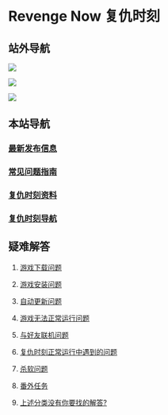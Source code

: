 # Revenge Now 复仇时刻

## 站外导航
[![](https://gitee.com/Zero_Fanker/Revenge-Now-Wiki/raw/master/LOGO_Tieba.jpg)](https://tieba.baidu.com/f?kw=%E5%A4%8D%E4%BB%87%E6%97%B6%E5%88%BB&ie=utf-8)

[![](https://gitee.com/Zero_Fanker/Revenge-Now-Wiki/raw/master/LOGO_Bilibili.jpg)](https://space.bilibili.com/25328668)

[![](https://gitee.com/Zero_Fanker/Revenge-Now-Wiki/raw/master/LOGO_MODDB.jpg)](https://www.moddb.com/mods/revenge-now)

## 本站导航
### [最新发布信息](./Publishment.md)

### [常见问题指南](/QuestionNAnswer/index.md)

### [复仇时刻资料](./复仇时刻资料.md)

### [复仇时刻导航](./链接导航.md)

## 疑难解答 

1. [游戏下载问题](/QuestionNAnswer/index.md#_1.游戏下载问题)

2. [游戏安装问题](/QuestionNAnswer/游戏安装问题.md)

3. [自动更新问题](/QuestionNAnswer/index.md#3.自动更新问题)

4. [游戏无法正常运行问题](/QuestionNAnswer/index.md#4.游戏无法正常运行问题)

5. [与好友联机问题](/QuestionNAnswer/index.md#5.与好友联机问题)

6. [复仇时刻正常运行中遇到的问题](/QuestionNAnswer/index.md#6.复仇时刻正常运行中遇到的问题)

7. [杀软问题](/QuestionNAnswer/index.md#7.杀软问题)

8. [番外任务](/QuestionNAnswer/index.md#8.番外任务)

9. [上述分类没有你要找的解答?](/QuestionNAnswer/index.md#9.上述分类没有你要找的解答)
